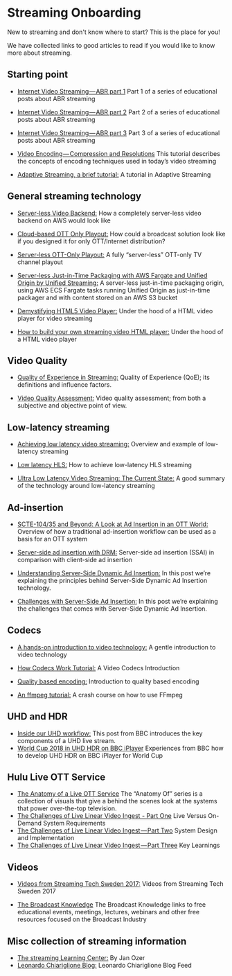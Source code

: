 # Streaming Onboarding
New to streaming and don't know where to start? This is the place for you!

We have collected links to good articles to read if you would like to know more about streaming.

## Starting point

- [Internet Video Streaming — ABR part 1](https://medium.com/@eyevinntechnology/internet-video-streaming-abr-part-1-b10964849e19) Part 1 of a series of educational posts about ABR streaming

- [Internet Video Streaming — ABR part 2](https://medium.com/@eyevinntechnology/internet-video-streaming-abr-part-2-dbce136b0d7c) Part 2 of a series of educational posts about ABR streaming

- [Internet Video Streaming — ABR part 3](https://medium.com/@eyevinntechnology/internet-video-streaming-abr-part-3-45ff4bb3d436) Part 3 of a series of educational posts about ABR streaming

- [Video Encoding — Compression and Resolutions](https://medium.com/@eyevinntechnology/chessboard-for-beginners-video-encoding-compression-and-resolutions-bcefe04fa639) This tutorial describes the concepts of encoding techniques used in today’s video streaming

- [Adaptive Streaming, a brief tutorial:](https://tech.ebu.ch/docs/techreview/trev_2011-Q1_adaptive-streaming_laukens.pdf) A tutorial in Adaptive Streaming

## General streaming technology

- [Server-less Video Backend:](https://medium.com/@eyevinntechnology/server-less-video-backend-1a142d1d2ba) How a completely server-less video backend on AWS would look like

- [Cloud-based OTT Only Playout:](https://medium.com/@eyevinntechnology/cloud-based-ott-only-playout-54e19b542c43) How could a broadcast solution look like if you designed it for only OTT/Internet distribution?

- [Server-less OTT-Only Playout:](https://medium.com/@eyevinntechnology/server-less-ott-only-playout-bc5a7f2e6d04) A fully “server-less” OTT-only TV channel playout

- [Server-less Just-in-Time Packaging with AWS Fargate and Unified Origin by Unified Streaming:](https://medium.com/@eyevinntechnology/server-less-just-in-time-packaging-with-aws-fargate-and-unified-origin-by-unified-streaming-c1682dc051ca) A server-less just-in-time packaging origin, using AWS ECS Fargate tasks running Unified Origin as just-in-time packager and with content stored on an AWS S3 bucket

- [Demystifying HTML5 Video Player:](https://medium.com/@eyevinntechnology/demystifying-html5-video-player-e480846328f0) Under the hood of a HTML video player for video streaming

- [How to build your own streaming video HTML player:](https://medium.com/@eyevinntechnology/how-to-build-your-own-streaming-video-html-player-6ee85d4d078a) Under the hood of a HTML video player

## Video Quality

- [Quality of Experience in Streaming:](https://medium.com/@eyevinntechnology/quality-of-experience-in-streaming-5c25355a4111) Quality of Experience (QoE); its definitions and influence factors.

- [Video Quality Assessment:](https://medium.com/@eyevinntechnology/video-quality-assessment-34abd35f96c0) Video quality assessment; from both a subjective and objective point of view.

## Low-latency streaming
 
- [Achieving low latency video streaming:](https://medium.com/@eyevinntechnology/achieving-low-latency-video-streaming-b0b806dcc282) Overview and example of low-latency streaming
 
- [Low latency HLS:](https://medium.com/@periscopecode/introducing-lhls-media-streaming-eb6212948bef) How to achieve low-latency HLS streaming

- [Ultra Low Latency Video Streaming: The Current State:](https://www.linkedin.com/pulse/ultra-low-latency-video-streaming-current-state-patrick-debois/) A good summary of the technology around low-latency streaming

## Ad-insertion

- [SCTE-104/35 and Beyond: A Look at Ad Insertion in an OTT World:](http://www.tvtechnology.com/expertise/0003/scte10435-and-beyond-a-look-at-ad-insertion-in-an-ott-world/280536) Overview of how a traditional ad-insertion workflow can be used as a basis for an OTT system

- [Server-side ad insertion with DRM:](https://medium.com/@eyevinntechnology/server-side-ad-insertion-with-drm-8b41d5f3fc95) Server-side ad insertion (SSAI) in comparison with client-side ad insertion 

- [Understanding Server-Side Dynamic Ad Insertion:](https://medium.com/@eyevinntechnology/understanding-server-side-dynamic-ad-insertion-d7ed90e34aa2) In this post we’re explaining the principles behind Server-Side Dynamic Ad Insertion technology.

- [Challenges with Server-Side Ad Insertion:](https://medium.com/@eyevinntechnology/challenges-with-server-side-ad-insertion-85571f24aafb) In this post we’re explaining the challenges that comes with Server-Side Dynamic Ad Insertion.

## Codecs
 
- [A hands-on introduction to video technology:](https://github.com/leandromoreira/digital_video_introduction) A gentle introduction to video technology

- [How Codecs Work Tutorial:](https://www.youtube.com/watch?v=LIi6A7r1fYs) A Video Codecs Introduction
 
- [Quality based encoding:](https://medium.com/@eyevinntechnology/the-road-to-everywhere-by-improving-existing-transcoding-workflows-ac427af68cbd) Introduction to quality based encoding

- [An ffmpeg tutorial:](https://github.com/leandromoreira/ffmpeg-libav-tutorial) A crash course on how to use FFmpeg

## UHD and HDR

- [Inside our UHD workflow:](https://medium.com/bbc-design-engineering/inside-our-uhd-workflow-ae144558036e) This post from BBC introduces the key components of a UHD live stream.
- [World Cup 2018 in UHD HDR on BBC iPlayer](https://www.bbc.co.uk/rd/blog/2018-05-uhd_hdr_world_cup_2018) Experiences from BBC how to develop UHD HDR on BBC iPlayer for World Cup

## Hulu Live OTT Service

- [The Anatomy of a Live OTT Service](https://medium.com/hulu-tech-blog/the-anatomy-of-a-live-ott-service-c8f6078b24d3) The “Anatomy Of” series is a collection of visuals that give a behind the scenes look at the systems that power over-the-top television.
- [The Challenges of Live Linear Video Ingest - Part One](https://medium.com/hulu-tech-blog/the-challenges-of-live-linear-video-ingest-part-one-live-versus-on-demand-system-requirements-89238f3af4f6) Live Versus On-Demand System Requirements
- [The Challenges of Live Linear Video Ingest — Part Two](https://medium.com/hulu-tech-blog/the-challenges-of-live-linear-video-ingest-part-two-system-design-and-implementation-ca0e387a3cbe) System Design and Implementation
- [The Challenges of Live Linear Video Ingest — Part Three](https://medium.com/hulu-tech-blog/the-challenges-of-live-linear-video-ingest-part-three-key-learnings-ac673e1d39c6) Key Learnings

## Videos 

- [Videos from Streaming Tech Sweden 2017:](https://www.streamingtech.se/resources.html) Videos from Streaming Tech Sweden 2017 

- [The Broadcast Knowledge](https://thebroadcastknowledge.com) The Broadcast Knowledge links to free educational events, meetings, lectures, webinars and other free resources focused on the Broadcast Industry

## Misc collection of streaming information

- [The streaming Learning Center:](https://streaminglearningcenter.com) By Jan Ozer
- [Leonardo Chiariglione Blog:](http://blog.chiariglione.org/compression-the-technology-for-the-digital-age/) Leonardo Chiariglione Blog Feed
 
